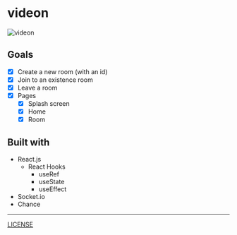 # videon

![videon](https://videon.vercel.app/images/Logo192.svg)

## Goals

- [X] Create a new room (with an id)
- [X] Join to an existence room
- [X] Leave a room
- [X] Pages
  - [X] Splash screen
  - [X] Home
  - [X] Room

## Built with

- React.js
  - React Hooks
    - useRef
    - useState
    - useEffect
- Socket.io
- Chance

---

[LICENSE](./LICENSE)
